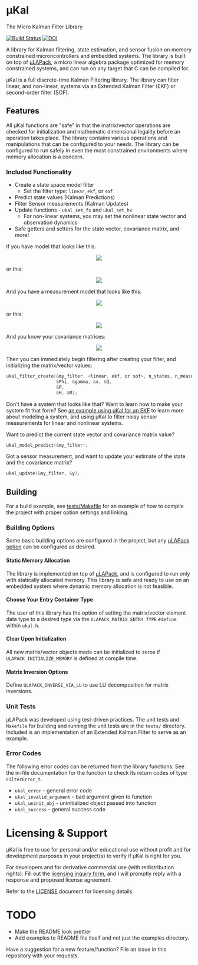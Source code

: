 # μKal
The Micro Kalman Filter Library

[![Build Status](https://travis-ci.com/SargisYonan/uKal.svg?branch=master)](https://travis-ci.com/SargisYonan/uKal)
[![DOI](https://zenodo.org/badge/167520013.svg)](https://zenodo.org/badge/latestdoi/167520013)


A library for Kalman filtering, state estimation, and sensor fusion on memory constrained microncontrollers and embedded systems. The library is built on top of [μLAPack](https://www.github.com/SargisYonan/ulapack), a micro linear algebra package optimized for memory constrained systems, and can run on any target that C can be compiled for.

μKal is a full discrete-time Kalman Filtering library. The library can filter linear, and non-linear, systems via an Extended Kalman Filter (EKF) or second-order filter (SOF).

## Features
All μKal functions are "safe" in that the matrix/vector operations are checked for initialization and mathematic dimensional legality before an operation takes place. The library contains various operations and manipulations that can be configured to your needs. The library can be configured to run safely in even the most constrained environments where memory allocation is a concern.

### Included Functionality

* Create a state space model filter
	- Set the filter type: `linear`, `ekf`, or `sof`
* Predict state values (Kalman Predictions)
* Filter Sensor measurements (Kalman Updates)
* Update functions - `ukal_set_fx` and `ukal_set_hx`
	- For non-linear systems, you may set the nonlinear state vector
	  and observation dynamics
* Safe getters and setters for the state vector, covariance matrix, and more!

If you have model that looks like this:
<!--\vec{x}_{k+1} = \Phi_k \vec{x}_{k} + \Gamma_k \vec{w}_k-->
<p align="center">
  <img src="https://render.githubusercontent.com/render/math?math=\vec{x}_{k%2B1}%20=%20\Phi_k%20\vec{x}_{k}%20%2B%20\Gamma_k%20\vec{w}_k">
</p>

or this:
<!--\vec{f}(\vec{x}_{k}, \vec{w}_k)-->
<p align="center">
  <img src="https://render.githubusercontent.com/render/math?math=\vec{f}(\vec{x}_{k},%20\vec{w}_k)">
</p>


<!--\vec{y}_k = H_k \vec{x}_k + \vec{\nu}_k-->
And you have a measurement model that looks like this:
<p align="center">
  <img src="https://render.githubusercontent.com/render/math?math=\vec{y}_k%20=%20H_k%20\vec{x}_k%20%2B%20\vec{\nu}_k">
</p>

or this:
<!--\vec{y}_k = \vec{h}_k(\vec{x}_k) + \vec{\nu}_k-->
<p align="center">
  <img src="https://render.githubusercontent.com/render/math?math=\vec{y}_k%20=%20\vec{h}_k(\vec{x}_k)%20%2B%20\vec{\nu}_k">
</p>

And you know your covariance matrices: 
<p align="center">
  <img src="https://render.githubusercontent.com/render/math?math=P, Q, R">
</p>


Then you can immediately begin filtering after creating your filter, and initializing the matrix/vector values:
```C
ukal_filter_create(&my_filter, <linear, ekf, or sof>, n_states, n_measurements,
                   &Phi, &gamma, &x, &Q,
                   &P,
                   &H, &R);
```

Don't have a system that looks like that? Want to learn how to make your system fit that form?
See [an example using μKal for an EKF](http://www.yonan.org/ukal/examples/ekf_example.html) to learn more about modeling a system, and using μKal to filter noisy sensor measurements for linear and nonlinear systems.

Want to predict the current state vector and covariance matrix value?
```C
ukal_model_predict(&my_filter);
```

Got a sensor measurement, and want to update your estimate of the state and the covariance matrix?
```C
ukal_update(&my_filter, &y);
```

## Building
For a build example, see [tests/Makefile](tests/Makefile) for an example of how to compile the project with proper option settings and linking.

### Building Options
Some basic building options are configured in the project, but any [μLAPack option](src/uLAPack/src/ulapack_options.h) can be configured as desired.

#### Static Memory Allocation
The library is implemented on top of [μLAPack](https://www.github.com/SargisYonan/ulapack), and is configured to run only with statically allocated memory. This library is safe and ready to use on an embedded system where dynamic memory allocation is not feasible.

#### Choose Your Entry Container Type
The user of this library has the option of setting the matrix/vector element data type to a desired type via the `ULAPACK_MATRIX_ENTRY_TYPE` `#define` within `ukal.h`.

#### Clear Upon Initialization
All new matrix/vector objects made can be initialized to zeros if `ULAPACK_INITIALIZE_MEMORY` is defined at compile time.

#### Matrix Inversion Options
Define `ULAPACK_INVERSE_VIA_LU` to use LU decomposition for matrix inversions.

### Unit Tests
μLAPack was developed using test-driven practices. The unit tests and `Makefile` for building and running the unit tests are in the `tests/` directory. Included is an implementation of an Extended Kalman Filter to serve as an example.

### Error Codes
The following error codes can be returned from the library functions. See the in-file documentation for the function to check its return codes of type `FilterError_t`.

* `ukal_error` -  general error code
* `ukal_invalid_argument` - bad argument given to function
* `ukal_uninit_obj` - uninitialized object passed into function
* `ukal_success` - general success code

# Licensing & Support
μKal is free to use for personal and/or educational use without profit and for development purposes in your project(s) to verify if μKal is right for you. 

For developers and for derivative commercial use (with redistribution rights):
Fill out the [licensing inquiry form](https://goo.gl/forms/8QpSDgC3JthAGoTG2), and I will promptly reply with a response and proposed license agreement.

Refer to the [LICENSE](LICENSE) document for licensing details.

# TODO
* Make the README look prettier
* Add examples to README file itself and not just the examples directory.

Have a suggestion for a new feature/function? File an issue in this repository with your requests.
